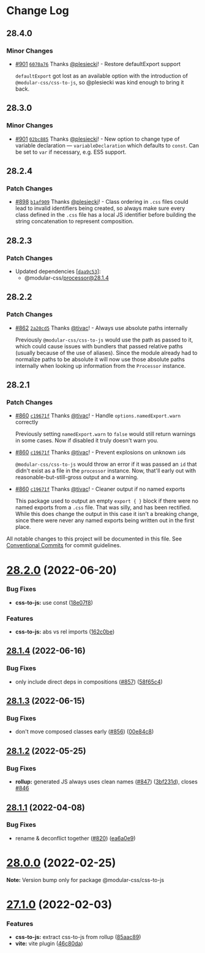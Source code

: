 # Change Log

## 28.4.0

### Minor Changes

- [#901](https://github.com/tivac/modular-css/pull/901) [`6070a76`](https://github.com/tivac/modular-css/commit/6070a7649a0a15cd47adafc087ddf900230171ca) Thanks [@plesiecki](https://github.com/plesiecki)! - Restore defaultExport support 

  `defaultExport` got lost as an available option with the introduction of `@modular-css/css-to-js`, so @plesiecki was kind enough to bring it back.

## 28.3.0

### Minor Changes

- [#901](https://github.com/tivac/modular-css/pull/901) [`02bc885`](https://github.com/tivac/modular-css/commit/02bc88570045be3e6e23adff5411b6ad1883d104) Thanks [@plesiecki](https://github.com/plesiecki)! - New option to change type of variable declaration — `variableDeclaration` which defaults to `const`. Can be set to `var` if necessary, e.g. ES5 support.

## 28.2.4

### Patch Changes

- [#898](https://github.com/tivac/modular-css/pull/898) [`b1af909`](https://github.com/tivac/modular-css/commit/b1af909ceaa2dbc4b54c376b9ed5a14a824c6e89) Thanks [@plesiecki](https://github.com/plesiecki)! - Class ordering in `.css` files could lead to invalid identifiers being created, so always make sure every class defined in the `.css` file has a local JS identifier before building the string concatenation to represent composition.

## 28.2.3

### Patch Changes

- Updated dependencies [[`daa9c53`](https://github.com/tivac/modular-css/commit/daa9c535e19f434e651fcbbbaf7cf48fa7b481ae)]:
  - @modular-css/processor@28.1.4

## 28.2.2

### Patch Changes

- [#862](https://github.com/tivac/modular-css/pull/862) [`2a20cd5`](https://github.com/tivac/modular-css/commit/2a20cd528d3a1dd34d2f034400ce334aeffa09ec) Thanks [@tivac](https://github.com/tivac)! - Always use absolute paths internally

  Previously `@modular-css/css-to-js` would use the path as passed to it, which could cause issues with bundlers that passed relative paths (usually because of the use of aliases). Since the module already had to normalize paths to be absolute it will now use those absolute paths internally when looking up information from the `Processor` instance.

## 28.2.1

### Patch Changes

- [#860](https://github.com/tivac/modular-css/pull/860) [`c19671f`](https://github.com/tivac/modular-css/commit/c19671fb8c4798d98a79e6f1d09cfc26e8a12eb7) Thanks [@tivac](https://github.com/tivac)! - Handle `options.namedExport.warn` correctly

  Previously setting `namedExport.warn` to `false` would still return warnings in some cases. Now if disabled it truly doesn't warn you.

* [#860](https://github.com/tivac/modular-css/pull/860) [`c19671f`](https://github.com/tivac/modular-css/commit/c19671fb8c4798d98a79e6f1d09cfc26e8a12eb7) Thanks [@tivac](https://github.com/tivac)! - Prevent explosions on unknown `id`s

  `@modular-css/css-to-js` would throw an error if it was passed an `id` that didn't exist as a file in the `processor` instance. Now, that'll early out with reasonable-but-still-gross output and a warning.

- [#860](https://github.com/tivac/modular-css/pull/860) [`c19671f`](https://github.com/tivac/modular-css/commit/c19671fb8c4798d98a79e6f1d09cfc26e8a12eb7) Thanks [@tivac](https://github.com/tivac)! - Cleaner output if no named exports

  This package used to output an empty `export { }` block if there were no named exports from a `.css` file. That was silly, and has been rectified. While this does change the output in this case it isn't a breaking change, since there were never any named exports being written out in the first place.

All notable changes to this project will be documented in this file.
See [Conventional Commits](https://conventionalcommits.org) for commit guidelines.

# [28.2.0](https://github.com/tivac/modular-css/compare/v28.1.4...v28.2.0) (2022-06-20)

### Bug Fixes

- **css-to-js:** use const ([18e07f8](https://github.com/tivac/modular-css/commit/18e07f862b1f886e01a948e441f20416442c0e3f))

### Features

- **css-to-js:** abs vs rel imports ([162c0be](https://github.com/tivac/modular-css/commit/162c0be5b8537e1be6363522c298c7bdbbab79a8))

## [28.1.4](https://github.com/tivac/modular-css/compare/v28.1.3...v28.1.4) (2022-06-16)

### Bug Fixes

- only include direct deps in compositions ([#857](https://github.com/tivac/modular-css/issues/857)) ([58f65c4](https://github.com/tivac/modular-css/commit/58f65c4d45f447407ae4a6193aeb10b368398897))

## [28.1.3](https://github.com/tivac/modular-css/compare/v28.1.2...v28.1.3) (2022-06-15)

### Bug Fixes

- don't move composed classes early ([#856](https://github.com/tivac/modular-css/issues/856)) ([00e84c8](https://github.com/tivac/modular-css/commit/00e84c87b63e392a22b4ffe7d98cb38ecd9161a5))

## [28.1.2](https://github.com/tivac/modular-css/compare/v28.1.1...v28.1.2) (2022-05-25)

### Bug Fixes

- **rollup:** generated JS always uses clean names ([#847](https://github.com/tivac/modular-css/issues/847)) ([3bf231d](https://github.com/tivac/modular-css/commit/3bf231de19e4b2a332796e6282e586142f717075)), closes [#846](https://github.com/tivac/modular-css/issues/846)

## [28.1.1](https://github.com/tivac/modular-css/compare/v28.1.0...v28.1.1) (2022-04-08)

### Bug Fixes

- rename & deconflict together ([#820](https://github.com/tivac/modular-css/issues/820)) ([ea6a0e9](https://github.com/tivac/modular-css/commit/ea6a0e9c92cb720fd64f5b3b67042233b0bd85b7))

# [28.0.0](https://github.com/tivac/modular-css/compare/v27.2.0...v28.0.0) (2022-02-25)

**Note:** Version bump only for package @modular-css/css-to-js

# [27.1.0](https://github.com/tivac/modular-css/compare/v27.0.3...v27.1.0) (2022-02-03)

### Features

- **css-to-js:** extract css-to-js from rollup ([85aac89](https://github.com/tivac/modular-css/commit/85aac8966adf73f22ed599fa3884db97530c208d))
- **vite:** vite plugin ([46c80da](https://github.com/tivac/modular-css/commit/46c80dab3c552b5ddf2c43683984d6c9112ecd39))
